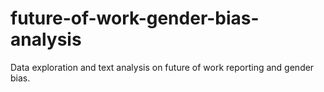 # future-of-work-gender-bias-analysis
Data exploration and text analysis on future of work reporting and gender bias. 
